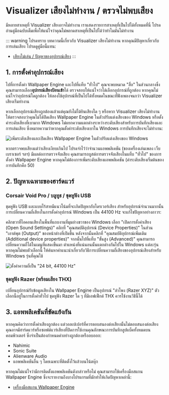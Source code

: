 # Visualizer เสียงไม่ทำงาน / ตรวจไม่พบเสียง

มีหลายสาเหตุที่ Visualizer เสียงอาจไม่ทำงาน เราแสดงรายการสาเหตุที่เป็นไปได้ทั้งหมดที่นี่ โปรดอ่านคู่มือฉบับเต็มเพื่อให้แน่ใจว่าคุณไม่พลาดสาเหตุที่เป็นไปได้ว่าทำไมมันไม่ทำงาน

::: warning
โปรดทราบ บทความนี้เกี่ยวกับ Visualizer เสียงไม่ทำงาน หากคุณมีปัญหาเกี่ยวกับการเล่นเสียง โปรดดูคู่มือนี้แทน:

* [เสียงไม่เล่น / ปัญหาของอุปกรณ์เสียง](/audio/nosound)
:::


## 1. การตั้งค่าอุปกรณ์เสียง
ไปที่การตั้งค่า Wallpaper Engine และไปที่แท็บ "ทั่วไป" คุณจะพบหมวด "สื่อ" ในส่วนกลางซึ่งคุณสามารถเลือก**อุปกรณ์เสียงป้อนเข้า**ได้ ตรวจสอบให้แน่ใจว่าได้เลือกอุปกรณ์ที่ถูกต้อง หากคุณไม่แน่ใจว่าอุปกรณ์ใดถูกต้อง ให้ลองใช้อุปกรณ์ที่เป็นไปได้ทั้งหมดในขณะที่ฟังเพลงจนกว่า Visualizer เสียงเริ่มทำงาน

หากเลือกอุปกรณ์เสียงถูกต้องแล้วแต่คุณยังไม่ได้ยินเสียงใด ๆ หรือหาก Visualizer เสียงไม่ทำงาน ให้ตรวจสอบว่าคุณไม่ได้ปิดเสียง Wallpaper Engine ในตัวปรับแต่งเสียงของ Windows หรือตั้งค่าระดับเสียงที่เบามาก Windows ไม่แยกความแตกต่างระหว่างระดับเสียงสำหรับการบันทึกเสียงและการเล่นเสียง ซึ่งหมายความว่าหากคุณตั้งค่าระดับเสียงเบาใน Windows การบันทึกเสียงจะไม่ทำงาน:

![เพิ่มระดับเสียงและเปิดเสียง Wallpaper Engine ในตัวปรับแต่งเสียงของ Windows](./audiomixer.png)

หากตรวจพบเสียงแต่ว่าเสียงเงียบเกินไป โปรดจำไว้ว่าจำนวนแอพพลิเคชัน (ของเครื่องเล่นเพลง เว็บเบราเซอร์ ฯลฯ) มีผลต่อการตรวจจับเสียง คุณสามารถบูสต์การตรวจจับเสียงในแท็บ "ทั่วไป" ของการตั้งค่า Wallpaper Engine หากคุณไม่ต้องการเพิ่มระดับเสียงแอพพลิเคชัน (ค่าระดับเสียงเริ่มต้นของการบันทึกคือ 50)

## 2. ปัญหาเฉพาะของฮาร์ดแวร์

### Corsair Void Pro / บลูทูธ / ชุดหูฟัง USB

ชุดหูฟัง USB และแบบไร้สายมีแนวโน้มที่จะเกิดปัญหากับไดรเวอร์เสียง สำหรับอุปกรณ์จำนวนมากนั้น การเปลี่ยนความถี่เสียงในการตั้งค่าอุปกรณ์ Windows เป็น 44100 Hz จะแก้ไขปัญหาอย่างถาวร:

คลิกขวาที่ไอคอนเสียงในพื้นที่แถบงานที่มุมล่างขวาของ Windows เลือก "เปิดการตั้งค่าเสียง (Open Sound Settings)" คลิกที่ "คุณสมบัติอุปกรณ์ (Device Properties)" ในส่วน "เอาต์พุต (Output)" ของหน้าต่างที่เปิดขึ้น หลังจากนั้นคลิกที่ "คุณสมบัติอุปกรณ์เพิ่มเติม (Additional device properties)" จากนั้นไปที่แท็บ "ขั้นสูง (Advanced)" คุณสามารถเปลี่ยนความถี่ได้ในเมนูที่แสดงขึ้นมา ตำแหน่งที่แน่นอนนั้นแตกต่างกันไปใน Windows แต่ละรุ่น หากคุณไม่พบตัวเลือกนี้ ให้ค้นหาคำแนะนำเกี่ยวกับวิธีการเปลี่ยนความถี่เสียงของอุปกรณ์เสียงสำหรับ Windows รุ่นที่คุณใช้

![ตั้งค่าความถี่เป็น "24 bit, 44100 Hz"](./samplingrate.png)

### ชุดหูฟัง Razer (พร้อมเสียง THX)

เปลี่ยนอุปกรณ์รับข้อมูลเสียงใน Wallpaper Engine เป็นอุปกรณ์ "ลำโพง (Razer XYZ)" ตัวเลือกนี้อยู่ในการตั้งค่าทั่วไป ชุดหูฟัง Razer ใด ๆ ที่มีเอฟเฟ็กต์ THX ควรใช้งานวิธีนี้ได้

## 3. แอพพลิเคชันที่ขัดแย้งกัน

หากคุณคิดว่าการตั้งค่าเสียงถูกต้อง แต่วอลเปเปอร์ที่ควรตอบสนองต่อเสียงนั้นไม่ตอบสนองต่อเสียง คุณอาจมีฮาร์ดแวร์หรือซอฟต์แวร์เสียงที่ปิดการใช้งานคุณลักษณะการบันทึกลูปแบ็คทั้งหมดบนคอมพิวเตอร์ ซึ่งจำเป็นต้องกำหนดค่าอย่างถูกต้องหรือลบออก:

* Nahimic
* Sonic Suite
* Alienware Audio
* แอพพลิเคชันอื่น ๆ โดยเฉพาะที่ติดตั้งไว้แล้วบนโน้ตบุ๊ก

หากคุณไม่แน่ใจว่ามีการติดตั้งแอพพลิเคชันดังกล่าวหรือไม่ คุณสามารถใช้เครื่องมือสแกน Wallpaper Engine ซึ่งจะรายงานถึงบางโปรแกรมที่มักทำให้เกิดปัญหาเหล่านี้:

* [เครื่องมือสแกน Wallpaper Engine](/debug/scantool_support.html)

